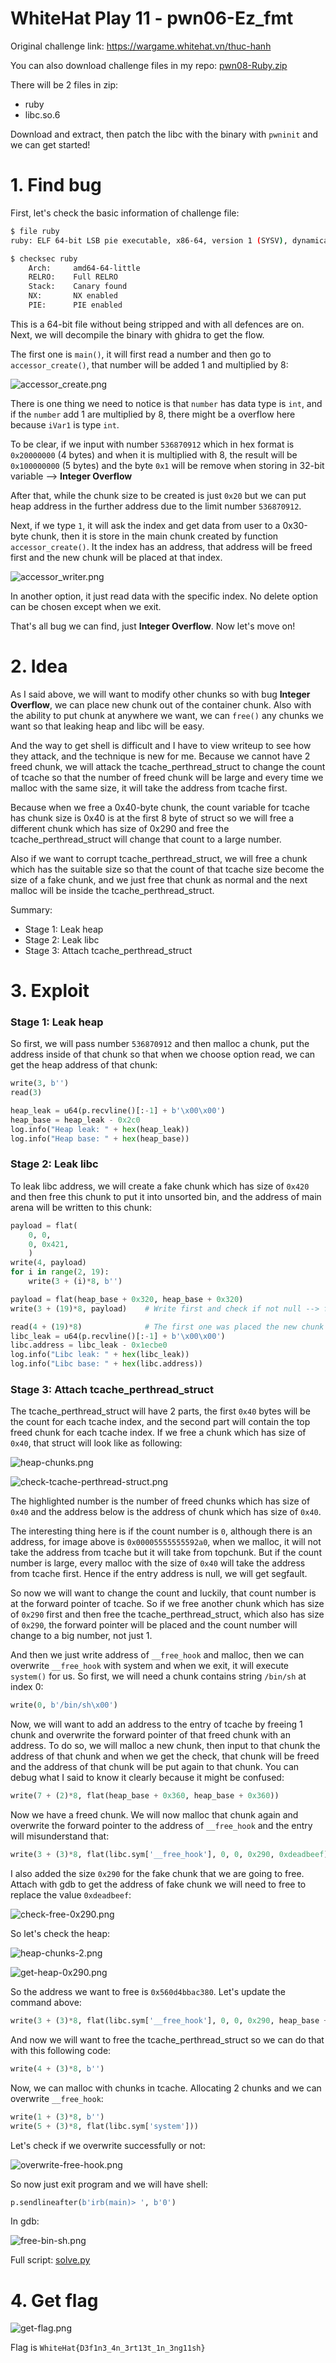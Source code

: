 # WhiteHat Play 11 - pwn06-Ez_fmt

Original challenge link: https://wargame.whitehat.vn/thuc-hanh

You can also download challenge files in my repo: [pwn08-Ruby.zip](pwn08-Ruby.zip)

There will be 2 files in zip:
- ruby
- libc.so.6

Download and extract, then patch the libc with the binary with `pwninit` and we can get started!

# 1. Find bug

First, let's check the basic information of challenge file:

```bash
$ file ruby
ruby: ELF 64-bit LSB pie executable, x86-64, version 1 (SYSV), dynamically linked, interpreter /lib64/ld-linux-x86-64.so.2, BuildID[sha1]=19350a8b8ae9d445a825e30dde9cf417be57a5e9, for GNU/Linux 3.2.0, not stripped

$ checksec ruby
    Arch:     amd64-64-little
    RELRO:    Full RELRO
    Stack:    Canary found
    NX:       NX enabled
    PIE:      PIE enabled
```

This is a 64-bit file without being stripped and with all defences are on. Next, we will decompile the binary with ghidra to get the flow.

The first one is `main()`, it will first read a number and then go to `accessor_create()`, that number will be added 1 and  multiplied by 8:

![accessor_create.png](images/accessor_create.png)

There is one thing we need to notice is that `number` has data type is `int`, and if the `number` add 1 are multiplied by 8, there might be a overflow here because `iVar1` is type `int`. 

To be clear, if we input with number `536870912` which in hex format is `0x20000000` (4 bytes) and when it is multiplied with 8, the result will be `0x100000000` (5 bytes) and the byte `0x1` will be remove when storing in 32-bit variable --> **Integer Overflow**

After that, while the chunk size to be created is just `0x20` but we can put heap address in the further address due to the limit number `536870912`.

Next, if we type `1`, it will ask the index and get data from user to a 0x30-byte chunk, then it is store in the main chunk created by function `accessor_create()`. It the index has an address, that address will be freed first and the new chunk will be placed at that index.

![accessor_writer.png](images/accessor_writer.png)

In another option, it just read data with the specific index. No delete option can be chosen except when we exit.

That's all bug we can find, just **Integer Overflow**. Now let's move on!

# 2. Idea

As I said above, we will want to modify other chunks so with bug **Integer Overflow**, we can place new chunk out of the container chunk. Also with the ability to put chunk at anywhere we want, we can `free()` any chunks we want so that leaking heap and libc will be easy.

And the way to get shell is difficult and I have to view writeup to see how they attack, and the technique is new for me. Because we cannot have 2 freed chunk, we will attack the tcache_perthread_struct to change the count of tcache so that the number of freed chunk will be large and every time we malloc with the same size, it will take the address from tcache first.

Because when we free a 0x40-byte chunk, the count variable for tcache has chunk size is 0x40 is at the first 8 byte of struct so we will free a different chunk which has size of 0x290 and free the tcache_perthread_struct will change that count to a large number.

Also if we want to corrupt tcache_perthread_struct, we will free a chunk which has the suitable size so that the count of that tcache size become the size of a fake chunk, and we just free that chunk as normal and the next malloc will be inside the tcache_perthread_struct.

Summary:
- Stage 1: Leak heap
- Stage 2: Leak libc
- Stage 3: Attach tcache_perthread_struct

# 3. Exploit

### Stage 1: Leak heap

So first, we will pass number `536870912` and then malloc a chunk, put the address inside of that chunk so that when we choose option read, we can get the heap address of that chunk:

```python
write(3, b'')
read(3)

heap_leak = u64(p.recvline()[:-1] + b'\x00\x00')
heap_base = heap_leak - 0x2c0
log.info("Heap leak: " + hex(heap_leak))
log.info("Heap base: " + hex(heap_base))
```

### Stage 2: Leak libc

To leak libc address, we will create a fake chunk which has size of `0x420` and then free this chunk to put it into unsorted bin, and the address of main arena will be written to this chunk:

```python
payload = flat(
    0, 0,
    0, 0x421,
    )
write(4, payload)
for i in range(2, 19):
    write(3 + (i)*8, b'')

payload = flat(heap_base + 0x320, heap_base + 0x320)
write(3 + (19)*8, payload)    # Write first and check if not null --> free

read(4 + (19)*8)              # The first one was placed the new chunk address
libc_leak = u64(p.recvline()[:-1] + b'\x00\x00')
libc.address = libc_leak - 0x1ecbe0
log.info("Libc leak: " + hex(libc_leak))
log.info("Libc base: " + hex(libc.address))
```

### Stage 3: Attach tcache_perthread_struct

The tcache_perthread_struct will have 2 parts, the first `0x40` bytes will be the count for each tcache index, and the second part will contain the top freed chunk for each tcache index. If we free a chunk which has size of `0x40`, that struct will look like as following:

![heap-chunks.png](images/heap-chunks.png)

![check-tcache-perthread-struct.png](images/check-tcache-perthread-struct.png)

The highlighted number is the number of freed chunks which has size of `0x40` and the address below is the address of chunk which has size of `0x40`.

The interesting thing here is if the count number is `0`, although there is an address, for image above is `0x00005555555592a0`, when we malloc, it will not take the address from tcache but it will take from topchunk. But if the count number is large, every malloc with the size of `0x40` will take the address from tcache first. Hence if the entry address is null, we will get segfault.

So now we will want to change the count and luckily, that count number is at the forward pointer of tcache. So if we free another chunk which has size of `0x290` first and then free the tcache_perthread_struct, which also has size of `0x290`, the forward pointer will be placed and the count number will change to a big number, not just 1.

And then we just write address of `__free_hook` and malloc, then we can overwrite `__free_hook` with system and when we exit, it will execute `system()` for us. So first, we will need a chunk contains string `/bin/sh` at index 0:

```python
write(0, b'/bin/sh\x00')
```

Now, we will want to add an address to the entry of tcache by freeing 1 chunk and overwrite the forward pointer of that freed chunk with an address. To do so, we will malloc a new chunk, then input to that chunk the address of that chunk and when we get the check, that chunk will be freed and the address of that chunk will be put again to that chunk. You can debug what I said to know it clearly because it might be confused:

```python
write(7 + (2)*8, flat(heap_base + 0x360, heap_base + 0x360))
```

Now we have a freed chunk. We will now malloc that chunk again and overwrite the forward pointer to the address of `__free_hook` and the entry will misunderstand that:

```python
write(3 + (3)*8, flat(libc.sym['__free_hook'], 0, 0, 0x290, 0xdeadbeef))
```

I also added the size `0x290` for the fake chunk that we are going to free. Attach with gdb to get the address of fake chunk we will need to free to replace the value `0xdeadbeef`:

![check-free-0x290.png](images/check-free-0x290.png)

So let's check the heap:

![heap-chunks-2.png](images/heap-chunks-2.png)

![get-heap-0x290.png](images/get-heap-0x290.png)

So the address we want to free is `0x560d4bbac380`. Let's update the command above:

```python
write(3 + (3)*8, flat(libc.sym['__free_hook'], 0, 0, 0x290, heap_base + 0x380))
```

And now we will want to free the tcache_perthread_struct so we can do that with this following code:

```python
write(4 + (3)*8, b'')
```

Now, we can malloc with chunks in tcache. Allocating 2 chunks and we can overwrite `__free_hook`:

```python
write(1 + (3)*8, b'')
write(5 + (3)*8, flat(libc.sym['system']))
```

Let's check if we overwrite successfully or not:

![overwrite-free-hook.png](images/overwrite-free-hook.png)

So now just exit program and we will have shell:

```python
p.sendlineafter(b'irb(main)> ', b'0')
```

In gdb:

![free-bin-sh.png](images/free-bin-sh.png)

Full script: [solve.py](solve.py)

# 4. Get flag

![get-flag.png](images/get-flag.png)

Flag is `WhiteHat{D3f1n3_4n_3rt13t_1n_3ng11sh}`
